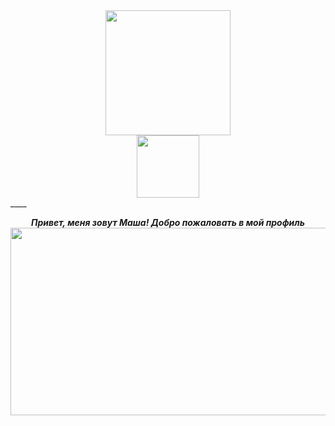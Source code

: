 <div id="header" align="center">
  <img src="https://media.giphy.com/media/cmCEsJZHYBPels360q/giphy.gif" width="200"/>
</div>
<div id="badges" align="center">
  <img src="https://komarev.com/ghpvc/?username=MariiaGudkova&style=plastic-square&color=blueviolet" alt="" width="100"/>
</div>
____

<div align="center">
  
***Привет, меня зовут Маша! Добро пожаловать в мой профиль*** 
  <img src="https://media.giphy.com/media/sk6yL9EGVeAcE/giphy.gif" width="600" height="300"/>
</div>

